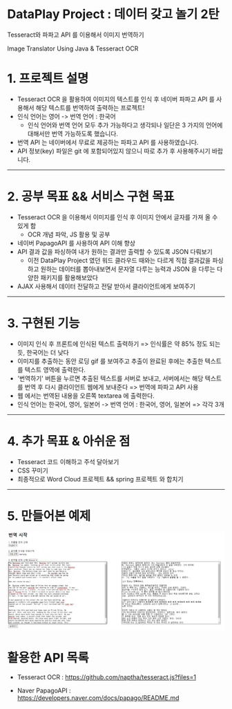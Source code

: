 # DataPlay Project : 데이터 갖고 놀기 2탄
Tesseract와 파파고 API 를 이용해서 이미지 번역하기

Image Translator Using Java & Tesseract OCR

# **1. 프로젝트 설명**
- Tesseract OCR 을 활용하여 이미지의 텍스트를 인식 후 네이버 파파고 API 를 사용해서 해당 텍스트를 번역하여 출력하는 프로젝트!
- 인식 언어는 영어 -> 번역 언어 : 한국어
  - 인식 언어와 번역 언어 모두 추가 가능하다고 생각되나 일단은 3 가지의 언어에 대해서만 번역 가능하도록 했습니다.
- 번역 API 는 네이버에서 무료로 제공하는 파파고 API 를 사용하였습니다.
- API 정보(key) 파일은 git 에 포함되어있지 않으니 따로 추가 후 사용해주시기 바랍니다.

<hr>

# **2. 공부 목표 && 서비스 구현 목표**
- Tesseract OCR 을 이용해서 이미지를 인식 후 이미지 안에서 글자를 가져 올 수 있게 함
  - OCR 개념 파악, JS 활용 및 공부
- 네이버 PapagoAPI 를 사용하여 API 이해 향상
- API 결과 값을 파싱하여 내가 원하는 결과만 출력할 수 있도록 JSON 다뤄보기
  - 이전 DataPlay Project 였던 워드 클라우드 때와는 다르게 직접 결과값을 파싱하고 원하는 데이터를 뽑아내보면서 문자열 다루는 능력과 JSON 을 다루는 다양한 패키지를 활용해보았다
- AJAX 사용해서 데이터 전달하고 전달 받아서 클라이언트에게 보여주기
<hr/>

# **3. 구현된 기능**
- 이미지 인식 후 프론트에 인식된 텍스트 출력하기 => 인식률은 약 85% 정도 되는듯, 한국어는 더 낮다
- 이미지를 추출하는 동안 로딩 gif 를 보여주고 추출이 완료된 후에는 추출한 텍스트를 텍스트 영역에 출력한다.
- '번역하기' 버튼을 누르면 추출된 텍스트를 서버로 보내고, 서버에서는 해당 텍스트를 번역 후 다시 클라이언트 웹에게 보내준다 => 번역에 파파고 API 사용
- 웹 에서는 번역된 내용을 오른쪽 textarea 에 출력한다.
- 인식 언어는 한국어, 영어, 일본어 -> 번역 언어 : 한국어, 영어, 일본어 => 각각 3개


<hr>

# **4. 추가 목표 & 아쉬운 점**
- Tesseract 코드 이해하고 주석 달아보기
- CSS 꾸미기
- 최종적으로 Word Cloud 프로젝트 && spring 프로젝트 와 합치기

<hr>

# **5. 만들어본 예제**
![](example/example.png)

# 활용한 API 목록
- Tesseract OCR : https://github.com/naptha/tesseract.js?files=1

- Naver PapagoAPI : https://developers.naver.com/docs/papago/README.md